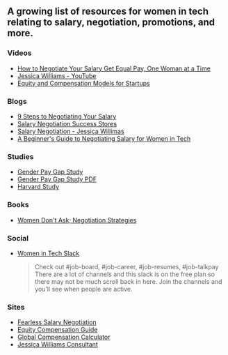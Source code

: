 ## A growing list of resources for women in tech relating to salary, negotiation, promotions, and more.

### Videos 
- [How to Negotiate Your Salary Get Equal Pay, One Woman at a Time](https://www.youtube.com/watch?v=Yxe6WMoEuus)
- [Jessica Williams - YouTube](https://www.youtube.com/channel/UCtwlxYplYEuf2htUZDOcdBA)
- [Equity and Compensation Models for Startups](https://www.youtube.com/watch?v=rXUFKDVtAVE&feature=youtu.be)

### Blogs 
- [9 Steps to Negotiating Your Salary](https://ontherisesolutions.com/new-blog/2018/9/17/9-steps-to-negotiating-your-salary)
- [Salary Negotiation Success Stores](https://www.askamanager.org/2019/06/share-your-salary-negotiation-success-stories.html)
- [Salary Negotiation - Jessica Willimas](https://www.theriveter.co/voice/guest-blog-salary-negotiation)
- [A Beginner's Guide to Negotiating Salary for Women in Tech](https://medium.com/product-popcorn/a-beginners-guide-to-negotiating-salary-for-women-in-tech-83ca40733d04)

### Studies 
- [Gender Pay Gap Study](https://www.glassdoor.com/research/studies/gender-pay-gap/)
- [Gender Pay Gap Study PDF](https://www.glassdoor.com/research/app/uploads/sites/2/2016/03/Glassdoor-Gender-Pay-Gap-Study.pdf)
- [Harvard Study](https://www.pon.harvard.edu/freemium/salary-negotiations/?ecid=SalaryNg-Salar-00-tx)

### Books 
- [Women Don't Ask; Negotiation Strategies](https://www.amazon.com/Women-Dont-Ask-Negotiation-Strategies/dp/0553383876)


### Social
- [Women in Tech Slack](http://womenintech.slack.com)
  > Check out #job-board, #job-career, #job-resumes, #job-talkpay
  > There are a lot of channels and this slack is on the free plan so there may not be much scroll back in here. Join the channels and you’ll see when people are active.
 
### Sites
- [Fearless Salary Negotiation](https://fearlesssalarynegotiation.com/)
- [Equity Compensation Guide](https://www.holloway.com/g/equity-compensation)
- [Global Compensation Calculator](https://about.gitlab.com/handbook/people-operations/global-compensation/calculator/)
- [Jessica Williams Consultant](https://ontherisesolutions.com/)
